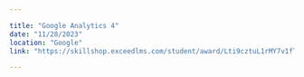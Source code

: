 ```yaml
---

title: "Google Analytics 4"
date: "11/28/2023"
location: "Google"
link: "https://skillshop.exceedlms.com/student/award/Lti9cztuL1rMY7v1fT1vcmSh"

---
```

